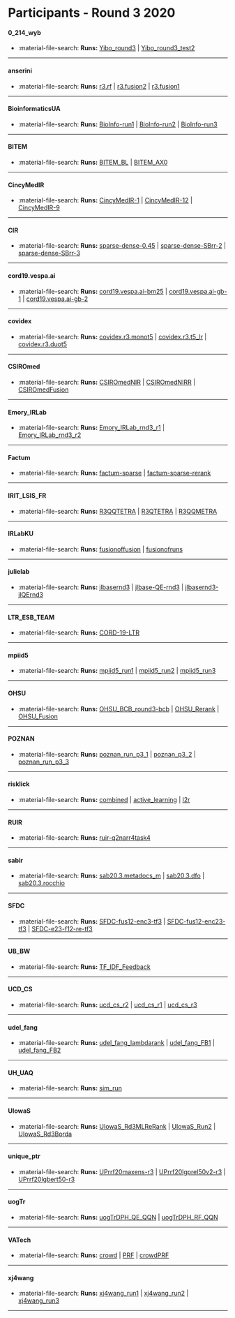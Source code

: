 # Participants - Round 3 2020 

#### 0_214_wyb
 - :material-file-search: **Runs:** [Yibo_round3](./runs.md#yibo_round3) | [Yibo_round3_test2](./runs.md#yibo_round3_test2)

---
#### anserini
 - :material-file-search: **Runs:** [r3.rf](./runs.md#r3rf) | [r3.fusion2](./runs.md#r3fusion2) | [r3.fusion1](./runs.md#r3fusion1)

---
#### BioinformaticsUA
 - :material-file-search: **Runs:** [BioInfo-run1](./runs.md#bioinfo-run1) | [BioInfo-run2](./runs.md#bioinfo-run2) | [BioInfo-run3](./runs.md#bioinfo-run3)

---
#### BITEM
 - :material-file-search: **Runs:** [BITEM_BL](./runs.md#bitem_bl) | [BITEM_AX0](./runs.md#bitem_ax0)

---
#### CincyMedIR
 - :material-file-search: **Runs:** [CincyMedIR-1](./runs.md#cincymedir-1) | [CincyMedIR-12](./runs.md#cincymedir-12) | [CincyMedIR-9](./runs.md#cincymedir-9)

---
#### CIR
 - :material-file-search: **Runs:** [sparse-dense-0.45](./runs.md#sparse-dense-045) | [sparse-dense-SBrr-2](./runs.md#sparse-dense-sbrr-2) | [sparse-dense-SBrr-3](./runs.md#sparse-dense-sbrr-3)

---
#### cord19.vespa.ai
 - :material-file-search: **Runs:** [cord19.vespa.ai-bm25](./runs.md#cord19vespaai-bm25) | [cord19.vespa.ai-gb-1](./runs.md#cord19vespaai-gb-1) | [cord19.vespa.ai-gb-2](./runs.md#cord19vespaai-gb-2)

---
#### covidex
 - :material-file-search: **Runs:** [covidex.r3.monot5](./runs.md#covidexr3monot5) | [covidex.r3.t5_lr](./runs.md#covidexr3t5_lr) | [covidex.r3.duot5](./runs.md#covidexr3duot5)

---
#### CSIROmed
 - :material-file-search: **Runs:** [CSIROmedNIR](./runs.md#csiromednir) | [CSIROmedNIRR](./runs.md#csiromednirr) | [CSIROmedFusion](./runs.md#csiromedfusion)

---
#### Emory_IRLab
 - :material-file-search: **Runs:** [Emory_IRLab_rnd3_r1](./runs.md#emory_irlab_rnd3_r1) | [Emory_IRLab_rnd3_r2](./runs.md#emory_irlab_rnd3_r2)

---
#### Factum
 - :material-file-search: **Runs:** [factum-sparse](./runs.md#factum-sparse) | [factum-sparse-rerank](./runs.md#factum-sparse-rerank)

---
#### IRIT_LSIS_FR
 - :material-file-search: **Runs:** [R3QQTETRA](./runs.md#r3qqtetra) | [R3QTETRA](./runs.md#r3qtetra) | [R3QQMETRA](./runs.md#r3qqmetra)

---
#### IRLabKU
 - :material-file-search: **Runs:** [fusionoffusion](./runs.md#fusionoffusion) | [fusionofruns](./runs.md#fusionofruns)

---
#### julielab
 - :material-file-search: **Runs:** [jlbasernd3](./runs.md#jlbasernd3) | [jlbase-QE-rnd3](./runs.md#jlbase-qe-rnd3) | [jlbasernd3-jlQErnd3](./runs.md#jlbasernd3-jlqernd3)

---
#### LTR_ESB_TEAM
 - :material-file-search: **Runs:** [CORD-19-LTR](./runs.md#cord-19-ltr)

---
#### mpiid5
 - :material-file-search: **Runs:** [mpiid5_run1](./runs.md#mpiid5_run1) | [mpiid5_run2](./runs.md#mpiid5_run2) | [mpiid5_run3](./runs.md#mpiid5_run3)

---
#### OHSU
 - :material-file-search: **Runs:** [OHSU_BCB_round3-bcb](./runs.md#ohsu_bcb_round3-bcb) | [OHSU_Rerank](./runs.md#ohsu_rerank) | [OHSU_Fusion](./runs.md#ohsu_fusion)

---
#### POZNAN
 - :material-file-search: **Runs:** [poznan_run_p3_1](./runs.md#poznan_run_p3_1) | [poznan_p3_2](./runs.md#poznan_p3_2) | [poznan_run_p3_3](./runs.md#poznan_run_p3_3)

---
#### risklick
 - :material-file-search: **Runs:** [combined](./runs.md#combined) | [active_learning](./runs.md#active_learning) | [l2r](./runs.md#l2r)

---
#### RUIR
 - :material-file-search: **Runs:** [ruir-q2narr4task4](./runs.md#ruir-q2narr4task4)

---
#### sabir
 - :material-file-search: **Runs:** [sab20.3.metadocs_m](./runs.md#sab203metadocs_m) | [sab20.3.dfo](./runs.md#sab203dfo) | [sab20.3.rocchio](./runs.md#sab203rocchio)

---
#### SFDC
 - :material-file-search: **Runs:** [SFDC-fus12-enc3-tf3](./runs.md#sfdc-fus12-enc3-tf3) | [SFDC-fus12-enc23-tf3](./runs.md#sfdc-fus12-enc23-tf3) | [SFDC-e23-f12-re-tf3](./runs.md#sfdc-e23-f12-re-tf3)

---
#### UB_BW
 - :material-file-search: **Runs:** [TF_IDF_Feedback](./runs.md#tf_idf_feedback)

---
#### UCD_CS
 - :material-file-search: **Runs:** [ucd_cs_r2](./runs.md#ucd_cs_r2) | [ucd_cs_r1](./runs.md#ucd_cs_r1) | [ucd_cs_r3](./runs.md#ucd_cs_r3)

---
#### udel_fang
 - :material-file-search: **Runs:** [udel_fang_lambdarank](./runs.md#udel_fang_lambdarank) | [udel_fang_FB1](./runs.md#udel_fang_fb1) | [udel_fang_FB2](./runs.md#udel_fang_fb2)

---
#### UH_UAQ
 - :material-file-search: **Runs:** [sim_run](./runs.md#sim_run)

---
#### UIowaS
 - :material-file-search: **Runs:** [UIowaS_Rd3MLReRank](./runs.md#uiowas_rd3mlrerank) | [UIowaS_Run2](./runs.md#uiowas_run2) | [UIowaS_Rd3Borda](./runs.md#uiowas_rd3borda)

---
#### unique_ptr
 - :material-file-search: **Runs:** [UPrrf20maxens-r3](./runs.md#uprrf20maxens-r3) | [UPrrf20lgprel50v2-r3](./runs.md#uprrf20lgprel50v2-r3) | [UPrrf20lgbert50-r3](./runs.md#uprrf20lgbert50-r3)

---
#### uogTr
 - :material-file-search: **Runs:** [uogTrDPH_QE_QQN](./runs.md#uogtrdph_qe_qqn) | [uogTrDPH_RF_QQN](./runs.md#uogtrdph_rf_qqn)

---
#### VATech
 - :material-file-search: **Runs:** [crowd](./runs.md#crowd) | [PRF](./runs.md#prf) | [crowdPRF](./runs.md#crowdprf)

---
#### xj4wang
 - :material-file-search: **Runs:** [xj4wang_run1](./runs.md#xj4wang_run1) | [xj4wang_run2](./runs.md#xj4wang_run2) | [xj4wang_run3](./runs.md#xj4wang_run3)

---
